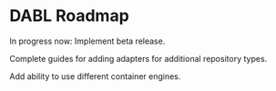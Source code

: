 # DABL Roadmap

In progress now: Implement beta release.

Complete guides for adding adapters for additional repository types.

Add ability to use different container engines.
